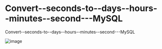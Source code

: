 # Convert--seconds-to--days--hours--minutes--second---MySQL

Convert--seconds-to--days--hours--minutes--second---MySQL

![image](https://user-images.githubusercontent.com/96883175/165784006-8165c43e-40ca-4350-86db-341bb7245d1c.png)

